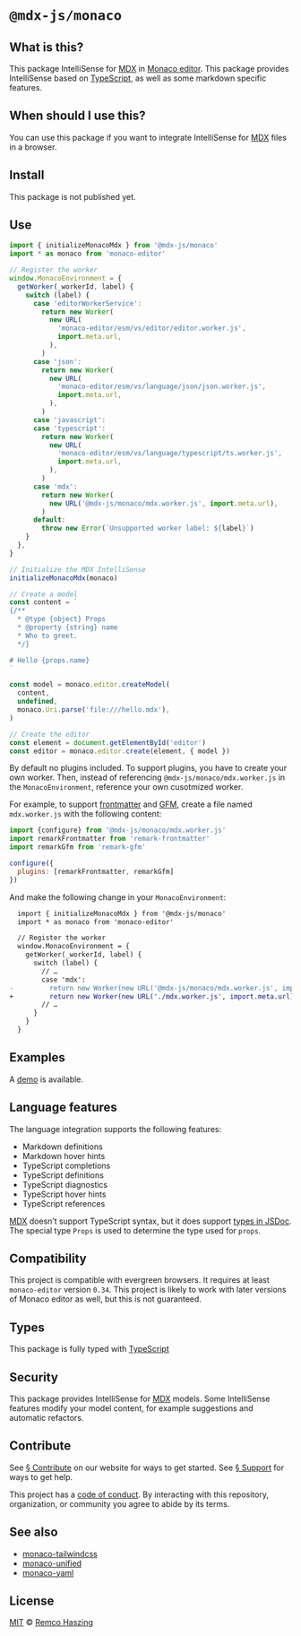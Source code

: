 # `@mdx-js/monaco`

## What is this?

This package IntelliSense for [MDX][] in [Monaco editor][].
This package provides IntelliSense based on [TypeScript][], as well as some
markdown specific features.

## When should I use this?

You can use this package if you want to integrate IntelliSense for [MDX][] files
in a browser.

## Install

This package is not published yet.

## Use

```js
import { initializeMonacoMdx } from '@mdx-js/monaco'
import * as monaco from 'monaco-editor'

// Register the worker
window.MonacoEnvironment = {
  getWorker(_workerId, label) {
    switch (label) {
      case 'editorWorkerService':
        return new Worker(
          new URL(
            'monaco-editor/esm/vs/editor/editor.worker.js',
            import.meta.url,
          ),
        )
      case 'json':
        return new Worker(
          new URL(
            'monaco-editor/esm/vs/language/json/json.worker.js',
            import.meta.url,
          ),
        )
      case 'javascript':
      case 'typescript':
        return new Worker(
          new URL(
            'monaco-editor/esm/vs/language/typescript/ts.worker.js',
            import.meta.url,
          ),
        )
      case 'mdx':
        return new Worker(
          new URL('@mdx-js/monaco/mdx.worker.js', import.meta.url),
        )
      default:
        throw new Error(`Unsupported worker label: ${label}`)
    }
  },
}

// Initialize the MDX IntelliSense
initializeMonacoMdx(monaco)

// Create a model
const content = `
{/**
  * @type {object} Props
  * @property {string} name
  * Who to greet.
  */}

# Hello {props.name}
`

const model = monaco.editor.createModel(
  content,
  undefined,
  monaco.Uri.parse('file:///hello.mdx'),
)

// Create the editor
const element = document.getElementById('editor')
const editor = monaco.editor.create(element, { model })
```

By default no plugins included.
To support plugins, you have to create your own worker.
Then, instead of referencing `@mdx-js/monaco/mdx.worker.js` in the
`MonacoEnvironment`, reference your own cusotmized worker.

For example, to support [frontmatter][] and [GFM][], create a file named
`mdx.worker.js` with the following content:

```js
import {configure} from '@mdx-js/monaco/mdx.worker.js'
import remarkFrontmatter from 'remark-frontmatter'
import remarkGfm from 'remark-gfm'

configure({
  plugins: [remarkFrontmatter, remarkGfm]
})
```

And make the following change in your `MonacoEnvironment`:

```diff
  import { initializeMonacoMdx } from '@mdx-js/monaco'
  import * as monaco from 'monaco-editor'

  // Register the worker
  window.MonacoEnvironment = {
    getWorker(_workerId, label) {
      switch (label) {
        // …
        case 'mdx':
-         return new Worker(new URL('@mdx-js/monaco/mdx.worker.js', import.meta.url))
+         return new Worker(new URL('./mdx.worker.js', import.meta.url))
        // …
      }
    }
  }
```

## Examples

A [demo][] is available.

## Language features

The language integration supports the following features:

*   Markdown definitions
*   Markdown hover hints
*   TypeScript completions
*   TypeScript definitions
*   TypeScript diagnostics
*   TypeScript hover hints
*   TypeScript references

[MDX][] doesn’t support TypeScript syntax, but it does support
[types in JSDoc][jsdoc].
The special type `Props` is used to determine the type used for `props`.

## Compatibility

This project is compatible with evergreen browsers.
It requires at least `monaco-editor` version `0.34`.
This project is likely to work with later versions of Monaco editor as well, but
this is not guaranteed.

## Types

This package is fully typed with [TypeScript][]

## Security

This package provides IntelliSense for [MDX][] models.
Some IntelliSense features modify your model content, for example suggestions
and automatic refactors.

## Contribute

See [§ Contribute][contribute] on our website for ways to get started.
See [§ Support][support] for ways to get help.

This project has a [code of conduct][].
By interacting with this repository, organization, or community you agree to
abide by its terms.

## See also

*   [monaco-tailwindcss](https://monaco-tailwindcss.js.org)
*   [monaco-unified](https://monaco-unified.js.org)
*   [monaco-yaml](https://monaco-yaml.js.org)

## License

[MIT][] © [Remco Haszing][author]

[author]: https://github.com/remcohaszing

[code of conduct]: https://github.com/mdx-js/.github/blob/main/code-of-conduct.md

[contribute]: https://mdxjs.com/community/contribute

[demo]: https://github.com/mdx-js/vscode-mdx/tree/HEAD/demo

[frontmatter]: https://github.com/remarkjs/remark-frontmatter

[gfm]: https://github.com/remarkjs/remark-gfm

[jsdoc]: https://www.typescriptlang.org/docs/handbook/jsdoc-supported-types.html

[mdx]: https://mdxjs.com

[mit]: LICENSE

[monaco editor]: https://github.com/microsoft/monaco-editor

[support]: https://mdxjs.com/community/support

[typescript]: https://typescriptlang.org
